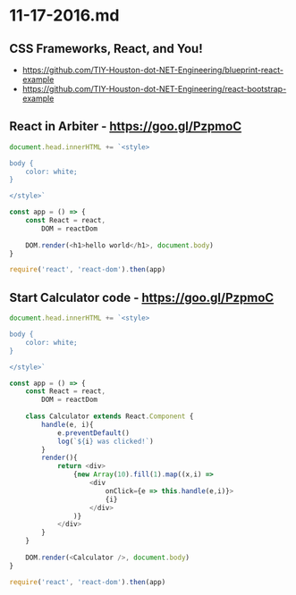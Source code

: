 # 11-17-2016.md

## CSS Frameworks, React, and You!

- https://github.com/TIY-Houston-dot-NET-Engineering/blueprint-react-example
- https://github.com/TIY-Houston-dot-NET-Engineering/react-bootstrap-example

## React in Arbiter - https://goo.gl/PzpmoC

```js
document.head.innerHTML += `<style>

body {
	color: white;
}

</style>`

const app = () => {
    const React = react,
        DOM = reactDom
    
    DOM.render(<h1>hello world</h1>, document.body)
}

require('react', 'react-dom').then(app)
```

## Start Calculator code - https://goo.gl/PzpmoC

```js
document.head.innerHTML += `<style>

body {
	color: white;
}

</style>`

const app = () => {
    const React = react,
        DOM = reactDom
    
    class Calculator extends React.Component {
        handle(e, i){
            e.preventDefault()
            log(`${i} was clicked!`)
        }
        render(){
            return <div>
                {new Array(10).fill(1).map((x,i) =>
                    <div 
                 		onClick={e => this.handle(e,i)}>
                        {i}
                    </div>
                )}
            </div>
        }
    }
    
    DOM.render(<Calculator />, document.body)
}

require('react', 'react-dom').then(app)
```